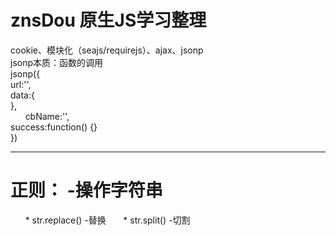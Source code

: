 # znsDou  原生JS学习整理
cookie、模块化（seajs/requirejs）、ajax、jsonp  
jsonp本质：函数的调用  
jsonp({  
        url:'',  
        data:{  
        },  
        cbName:'',  
        success:function() {}  
})  
***  
# 正则： -操作字符串
       * str.replace()  -替换
       * str.split()  -切割
       
